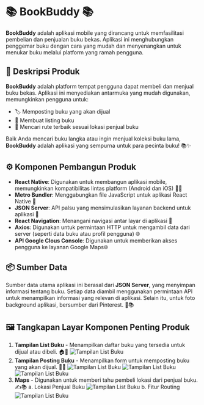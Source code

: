
# 📚 **BookBuddy** 📚

**BookBuddy** adalah aplikasi mobile yang dirancang untuk memfasilitasi pembelian dan penjualan buku bekas. Aplikasi ini menghubungkan penggemar buku dengan cara yang mudah dan menyenangkan untuk menukar buku melalui platform yang ramah pengguna.

## 📝 **Deskripsi Produk**

**BookBuddy** adalah platform tempat pengguna dapat membeli dan menjual buku bekas. Aplikasi ini menyediakan antarmuka yang mudah digunakan, memungkinkan pengguna untuk:

- 🏷️ Memposting buku yang akan dijual
- 📖 Membuat listing buku
- 💬 Mencari rute terbaik sesuai lokasi penjual buku

Baik Anda mencari buku langka atau ingin menjual koleksi buku lama, **BookBuddy** adalah aplikasi yang sempurna untuk para pecinta buku! 📚✨

## ⚙️ **Komponen Pembangun Produk**

- **React Native**: Digunakan untuk membangun aplikasi mobile, memungkinkan kompatibilitas lintas platform (Android dan iOS) 🤖📱
- **Metro Bundler**: Menggabungkan file JavaScript untuk aplikasi React Native 🔧
- **JSON Server**: API palsu yang mensimulasikan layanan backend untuk aplikasi 📡
- **React Navigation**: Menangani navigasi antar layar di aplikasi 🔄
- **Axios**: Digunakan untuk permintaan HTTP untuk mengambil data dari server (seperti data buku atau profil pengguna) 🌐
- **API Google Clous Console**: Digunakan untuk memberikan akses pengguna ke layanan Google Maps🌐


## 📦 **Sumber Data**

Sumber data utama aplikasi ini berasal dari **JSON Server**, yang menyimpan informasi tentang buku. Setiap data diambil menggunakan permintaan API untuk menampilkan informasi yang relevan di aplikasi. Selain itu, untuk foto background aplikasi, bersumber dari Pinterest. 💾📚

## 🖼️ **Tangkapan Layar Komponen Penting Produk**

1. **Tampilan List Buku** - Menampilkan daftar buku yang tersedia untuk dijual atau dibeli. 🏠📖
   ![Tampilan List Buku](assets/images/list.png)
2. **Tampilan Posting Buku** - Menampilkan form untuk memposting buku yang akan dijual. 📄💵
   ![Tampilan List Buku](assets/images/input_book1.png)
   ![Tampilan List Buku](assets/images/input_book2.png)
   ![Tampilan List Buku](assets/images/input_book3.png)
3. **Maps** - Digunakan untuk memberi tahu pembeli lokasi dari penjual buku. ✍️📚
   a. Lokasi Penjual Buku
      ![Tampilan List Buku](assets/images/map2.png)
   b. Fitur Routing
      ![Tampilan List Buku](assets/images/map1.png)
